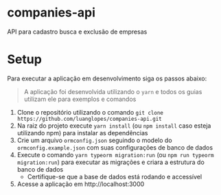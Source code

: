 # companies-api

API para cadastro busca e exclusão de empresas

# Setup

Para executar a aplicação em desenvolvimento siga os passos abaixo:

> A aplicação foi desenvolvida utilizando o `yarn` e todos os guias utilizam ele para exemplos e comandos

1. Clone o repositório utilizando o comando `git clone https://github.com/luanglopes/companies-api.git`
2. Na raiz do projeto execute `yarn install` (ou `npm install` caso esteja utilizando npm) para instalar as dependências
3. Crie um arquivo `ormconfig.json` seguindo o modelo do `ormconfig.example.json` com suas configurações de banco de dados
4. Execute o comando `yarn typeorm migration:run` (ou `npm run typeorm migration:run`) para executar as migrações e criara a estrutura do banco de dados
    - Certifique-se que a base de dados está rodando e accessível
5. Acesse a aplicação em http://localhost:3000
